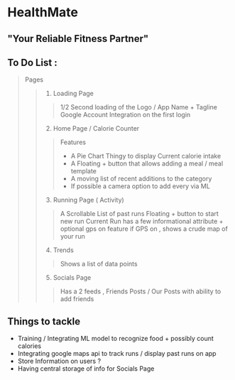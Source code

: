 # HealthMate 
## "Your Reliable Fitness Partner"

## To Do List :

> Pages 
>> 1. Loading Page 
>>> 1/2 Second loading of the Logo / App Name + Tagline 
>>> Google Account Integration on the first login
>> 2. Home Page / Calorie Counter 
>>>Features 
>>> - A Pie Chart Thingy to display Current calorie intake 
>>> - A Floating + button that allows adding a meal / meal template 
>>> - A moving list of recent additions to the category 
>>> - If possible a camera option to add every via ML
>> 3. Running Page ( Activity)
>>>A Scrollable List of past runs 
>>> Floating + button to start new run 
>>> Current Run has a few informational attribute + optional gps on feature
>>> if GPS on , shows a crude map of your run 
>>4. Trends 
>>> Shows a list of data points 
>>5. Socials Page 
>>> Has a 2 feeds  , Friends Posts / Our Posts with ability to add friends 

## Things to tackle 

- Training / Integrating ML model to recognize food + possibly count calories 
- Integrating google maps api to track runs / display past runs on app 
- Store Information on users ?
- Having central storage of info for Socials Page 



